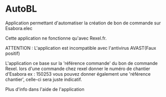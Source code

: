 # AutoBL
Application permettant d'automatiser la création de bon de commande sur Esabora.elec

Cette application ne fonctionne qu'avec Rexel.fr.

ATTENTION : L'application est incompatible avec l'antivirus AVAST(Faux positif)

L'application ce base sur la 'référence commande' du bon de commande Rexel.
lors d'une commande chez rexel donner le numéro de chantier d'Esabora ex : 150253
vous pouvez donner également une 'référence chantier', celle-ci sera juste indicatif.

Plus d'info dans l'aide de l'application
